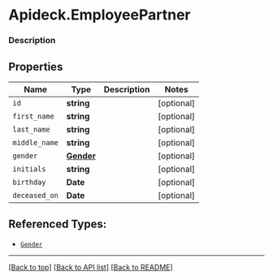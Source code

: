 # Apideck.EmployeePartner

### Description

## Properties
Name | Type | Description | Notes
------------ | ------------- | ------------- | -------------
`id` | **string** |  | [optional] 
`first_name` | **string** |  | [optional] 
`last_name` | **string** |  | [optional] 
`middle_name` | **string** |  | [optional] 
`gender` | [**Gender**](Gender.md) |  | [optional] 
`initials` | **string** |  | [optional] 
`birthday` | **Date** |  | [optional] 
`deceased_on` | **Date** |  | [optional] 





## Referenced Types:




* [`Gender`](Gender.md)




---

[[Back to top]](#) [[Back to API list]](../../../../README.md#documentation-for-api-endpoints) [[Back to README]](../../../../README.md)


